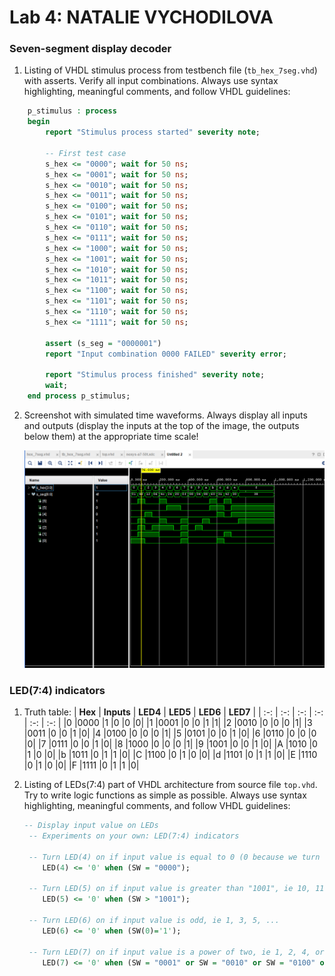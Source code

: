 # Lab 4: NATALIE VYCHODILOVA

### Seven-segment display decoder

1. Listing of VHDL stimulus process from testbench file (`tb_hex_7seg.vhd`) with asserts. Verify all input combinations. Always use syntax highlighting, meaningful comments, and follow VHDL guidelines:

```vhdl
    p_stimulus : process
    begin
        report "Stimulus process started" severity note;

        -- First test case
        s_hex <= "0000"; wait for 50 ns;
        s_hex <= "0001"; wait for 50 ns;
        s_hex <= "0010"; wait for 50 ns;
        s_hex <= "0011"; wait for 50 ns;
        s_hex <= "0100"; wait for 50 ns;
        s_hex <= "0101"; wait for 50 ns;
        s_hex <= "0110"; wait for 50 ns;
        s_hex <= "0111"; wait for 50 ns;
        s_hex <= "1000"; wait for 50 ns;
        s_hex <= "1001"; wait for 50 ns;
        s_hex <= "1010"; wait for 50 ns;
        s_hex <= "1011"; wait for 50 ns;
        s_hex <= "1100"; wait for 50 ns;
        s_hex <= "1101"; wait for 50 ns;
        s_hex <= "1110"; wait for 50 ns;
        s_hex <= "1111"; wait for 50 ns;
        
        assert (s_seg = "0000001")
        report "Input combination 0000 FAILED" severity error;

        report "Stimulus process finished" severity note;
        wait;
    end process p_stimulus;
```

2. Screenshot with simulated time waveforms. Always display all inputs and outputs (display the inputs at the top of the image, the outputs below them) at the appropriate time scale!

   ![your figure](images/sim.PNG)

### LED(7:4) indicators
1. Truth table: 
| **Hex** | **Inputs** | **LED4** | **LED5** | **LED6** | **LED7** |
| :-:   | :-:   | :-:   | :-:   | :-:   | :-: | 
|0	|0000	|1	|0	|0	|0|
|1	|0001	|0	|0	|1	|1|
|2	|0010	|0	|0	|0	|1|
|3	|0011	|0	|0	|1	|0|
|4	|0100	|0	|0	|0	|1|
|5	|0101	|0	|0	|1	|0|
|6	|0110	|0	|0	|0	|0|
|7	|0111	|0	|0	|1	|0|
|8	|1000	|0	|0	|0	|1|
|9	|1001	|0	|0	|1	|0|
|A	|1010	|0	|1	|0	|0|
|b	|1011	|0	|1	|1	|0|
|C	|1100	|0	|1	|0	|0|
|d	|1101	|0	|1	|1	|0|
|E	|1110	|0	|1	|0	|0|
|F	|1111	|0	|1	|1	|0|

2. Listing of LEDs(7:4) part of VHDL architecture from source file `top.vhd`. Try to write logic functions as simple as possible. Always use syntax highlighting, meaningful comments, and follow VHDL guidelines:

   ```vhdl
   -- Display input value on LEDs
    -- Experiments on your own: LED(7:4) indicators

    -- Turn LED(4) on if input value is equal to 0 (0 because we turn on LED by 0)
       LED(4) <= '0' when (SW = "0000");

    -- Turn LED(5) on if input value is greater than "1001", ie 10, 11, 12, ...
       LED(5) <= '0' when (SW > "1001");

    -- Turn LED(6) on if input value is odd, ie 1, 3, 5, ...
       LED(6) <= '0' when (SW(0)='1');

    -- Turn LED(7) on if input value is a power of two, ie 1, 2, 4, or 8
       LED(7) <= '0' when (SW = "0001" or SW = "0010" or SW = "0100" or SW = "1000");
   ```
